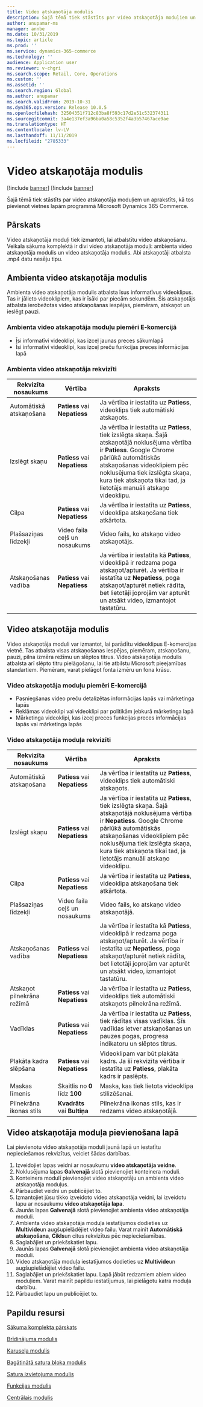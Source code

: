 ```yaml
---
title: Video atskaņotāja modulis
description: Šajā tēmā tiek stāstīts par video atskaņotāja moduļiem un aprakstīts, kā tos pievienot vietnes lapām programmā Microsoft Dynamics 365 Commerce.
author: anupamar-ms
manager: annbe
ms.date: 10/31/2019
ms.topic: article
ms.prod: ''
ms.service: dynamics-365-commerce
ms.technology: ''
audience: Application user
ms.reviewer: v-chgri
ms.search.scope: Retail, Core, Operations
ms.custom: ''
ms.assetid: ''
ms.search.region: Global
ms.author: anupamar
ms.search.validFrom: 2019-10-31
ms.dyn365.ops.version: Release 10.0.5
ms.openlocfilehash: 32504351f712c83ba8f593c17d2e51c532374311
ms.sourcegitcommit: 3a4e137ef3a96ba0a58c5352f4a3b57467ace9ae
ms.translationtype: HT
ms.contentlocale: lv-LV
ms.lasthandoff: 11/11/2019
ms.locfileid: "2785333"
---
```

# <a name="video-player-module"></a>Video atskaņotāja modulis

[!include [banner](includes/preview-banner.md)]
[!include [banner](includes/banner.md)]

Šajā tēmā tiek stāstīts par video atskaņotāja moduļiem un aprakstīts, kā tos pievienot vietnes lapām programmā Microsoft Dynamics 365 Commerce.

## <a name="overview"></a>Pārskats

Video atskaņotāja moduļi tiek izmantoti, lai atbalstītu video atskaņošanu. Veikala sākuma komplektā ir divi video atskaņotāja moduļi: ambienta video atskaņotāja modulis un video atskaņotāja modulis. Abi atskaņotāji atbalsta .mp4 datu nesēju tipu.

## <a name="ambient-video-player-module"></a>Ambienta video atskaņotāja modulis

Ambienta video atskaņotāja modulis atbalsta īsus informatīvus videoklipus. Tas ir jālieto videoklipiem, kas ir īsāki par piecām sekundēm. Šis atskaņotājs atbalsta ierobežotas video atskaņošanas iespējas, piemēram, atskaņot un ieslēgt pauzi.

### <a name="examples-of-ambient-video-player-modules-in-e-commerce"></a>Ambienta video atskaņotāja moduļu piemēri E-komercijā

- Īsi informatīvi videoklipi, kas izceļ jaunas preces sākumlapā
- Īsi informatīvi videoklipi, kas izceļ preču funkcijas preces informācijas lapā

### <a name="ambient-video-player-module-properties"></a>Ambienta video atskaņotāja rekvizīti

| Rekvizīta nosaukums     | Vērtība                 | Apraksts |
|-------------------|-----------------------|-------------|
| Automātiskā atskaņošana          | **Patiess** vai **Nepatiess** | Ja vērtība ir iestatīta uz **Patiess**, videoklips tiek automātiski atskaņots. |
| Izslēgt skaņu              | **Patiess** vai **Nepatiess** | Ja vērtība ir iestatīta uz **Patiess**, tiek izslēgta skaņa. Šajā atskaņotājā noklusējuma vērtība ir **Patiess**. Google Chrome pārlūkā automātiskās atskaņošanas videoklipiem pēc noklusējuma tiek izslēgta skaņa, kura tiek atskaņota tikai tad, ja lietotājs manuāli atskaņo videoklipu. |
| Cilpa              | **Patiess** vai **Nepatiess** | Ja vērtība ir iestatīta uz **Patiess**, videoklipa atskaņošana tiek atkārtota. |
| Plašsaziņas līdzekļi             |  Video faila ceļš un nosaukums | Video fails, ko atskaņo video atskaņotājs. |
| Atskaņošanas vadība | **Patiess** vai **Nepatiess** | Ja vērtība ir iestatīta kā **Patiess**, videoklipā ir redzama poga atskaņot/apturēt. Ja vērtība ir iestatīta uz **Nepatiess**, poga atskaņot/apturēt netiek rādīta, bet lietotāji joprojām var apturēt un atsākt video, izmantojot tastatūru. |

## <a name="video-player-module"></a>Video atskaņotāja modulis

Video atskaņotāja moduli var izmantot, lai parādītu videoklipus E-komercijas vietnē. Tas atbalsta visas atskaņošanas iespējas, piemēram, atskaņošanu, pauzi, pilna izmēra režīmu un slēptos titrus. Video atskaņotāja modulis atbalsta arī slēpto titru pielāgošanu, lai tie atbilstu Microsoft pieejamības standartiem. Piemēram, varat pielāgot fonta izmēru un fona krāsu.

### <a name="examples-of-video-player-modules-in-e-commerce"></a>Video atskaņotāja moduļu piemēri E-komercijā

- Pasniegšanas video preču detalizētas informācijas lapās vai mārketinga lapās
- Reklāmas videoklipi vai videoklipi par politikām jebkurā mārketinga lapā
- Mārketinga videoklipi, kas izceļ preces funkcijas preces informācijas lapās vai mārketinga lapās

### <a name="video-player-module-properties"></a>Video atskaņotāja moduļa rekvizīti

| Rekvizīta nosaukums         | Vērtība                               | Apraksts |
|-----------------------|-------------------------------------|-------------|
| Automātiskā atskaņošana             | **Patiess** vai **Nepatiess**               | Ja vērtība ir iestatīta uz **Patiess**, videoklips tiek automātiski atskaņots. |
| Izslēgt skaņu                  | **Patiess** vai **Nepatiess**               | Ja vērtība ir iestatīta uz **Patiess**, tiek izslēgta skaņa. Šajā atskaņotājā noklusējuma vērtība ir **Nepatiess**. Google Chrome pārlūkā automātiskās atskaņošanas videoklipiem pēc noklusējuma tiek izslēgta skaņa, kura tiek atskaņota tikai tad, ja lietotājs manuāli atskaņo videoklipu. |
| Cilpa                  | **Patiess** vai **Nepatiess**               | Ja vērtība ir iestatīta uz **Patiess**, videoklipa atskaņošana tiek atkārtota. |
| Plašsaziņas līdzekļi                 | Video faila ceļš un nosaukums | Video fails, ko atskaņo video atskaņotājā. |
| Atskaņošanas vadība     | **Patiess** vai **Nepatiess**               | Ja vērtība ir iestatīta kā **Patiess**, videoklipā ir redzama poga atskaņot/apturēt. Ja vērtība ir iestatīta uz **Nepatiess**, poga atskaņot/apturēt netiek rādīta, bet lietotāji joprojām var apturēt un atsākt video, izmantojot tastatūru. |
| Atskaņot pilnekrāna režīmā       | **Patiess** vai **Nepatiess**               | Ja vērtība ir iestatīta uz **Patiess**, videoklips tiek automātiski atskaņots pilnekrāna režīmā. |
| Vadīklas              | **Patiess** vai **Nepatiess**               | Ja vērtība ir iestatīta uz **Patiess**, tiek rādītas visas vadīklas. Šīs vadīklas ietver atskaņošanas un pauzes pogas, progresa indikatoru un slēptos titrus. |
| Plakāta kadra slēpšana     | **Patiess** vai **Nepatiess**               | Videoklipam var būt plakāta kadrs. Ja šī rekvizīta vērtība ir iestatīta uz **Patiess**, plakāta kadrs ir paslēpts. |
| Maskas līmenis            | Skaitlis no **0** līdz **100** | Maska, kas tiek lietota videoklipa stilizēšanai. |
| Pilnekrāna ikonas stils | **Kvadrāts** vai **Bultiņa**             | Pilnekrāna ikonas stils, kas ir redzams video atskaņotājā. |

## <a name="add-a-video-player-module-to-a-page"></a>Video atskaņotāja moduļa pievienošana lapā

Lai pievienotu video atskaņotāja moduli jaunā lapā un iestatītu nepieciešamos rekvizītus, veiciet šādas darbības.

1. Izveidojiet lapas veidni ar nosaukumu **video atskaņotāja veidne**.
1. Noklusējuma lapas **Galvenajā** slotā pievienojiet konteinera moduli.
1. Konteinera modulī pievienojiet video atskaņotāju un ambienta video atskaņotāja moduļus.
1. Pārbaudiet veidni un publicējiet to.
1. Izmantojiet jūsu tikko izveidoto video atskaņotāja veidni, lai izveidotu lapu ar nosaukumu **video atskaņotāja lapa**.
1. Jaunās lapas **Galvenajā** slotā pievienojiet ambienta video atskaņotāja moduli.
1. Ambienta video atskaņotāja moduļa iestatījumos dodieties uz **Multivide**un augšupielādējiet video failu. Varat mainīt **Automātiskā atskaņošana**, **Cikls**un citus rekvizītus pēc nepieciešamības.
1. Saglabājiet un priekšskatiet lapu.
1. Jaunās lapas **Galvenajā** slotā pievienojiet ambienta video atskaņotāja moduli.
1. Video atskaņotāja moduļa iestatījumos dodieties uz **Multivide**un augšupielādējiet video failu.
1. Saglabājiet un priekšskatiet lapu. Lapā jābūt redzamiem abiem video moduļiem. Varat mainīt papildu iestatījumus, lai pielāgotu katra moduļa darbību.
1. Pārbaudiet lapu un publicējiet to.

## <a name="additional-resources"></a>Papildu resursi

[Sākuma komplekta pārskats](starter-kit-overview.md)

[Brīdinājuma modulis](add-alert.md)

[Karuseļa modulis](add-carousel.md)

[Bagātinātā satura bloka modulis](add-content-rich-block.md)

[Satura izvietojuma modulis](add-content-placement-modules.md)

[Funkcijas modulis](add-feature-module.md)

[Centrālais modulis](add-hero-module.md)

